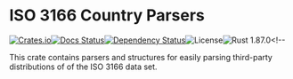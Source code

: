 # ISO 3166 Country Parsers

[![Crates.io][crate-image]][crate-link]<!--
-->[![Docs Status][docs-image]][docs-link]<!--
-->[![Dependency Status][deps-image]][deps-link]<!--
-->![License][license-image]<!--
-->![Rust 1.87.0][rustc-image]<!--

This crate contains parsers and structures for easily parsing third-party distributions of of the ISO 3166 data set.

[license-image]: https://img.shields.io/github/license/jcape/iso3166?style=flat-square
[rustc-image]: https://img.shields.io/badge/rustc-1.87+-blue.svg?style=flat-square
[crate-image]: https://img.shields.io/crates/v/iso3166-parsers.svg?style=flat-square
[crate-link]: https://crates.io/crates/iso3166-parsers
[docs-image]: https://img.shields.io/docsrs/iso3166-parsers?style=flat-square
[docs-link]: https://docs.rs/crate/iso3166-parsers
[deps-image]: https://deps.rs/crate/iso3166-parsers/0.1.0/status.svg?style=flat-square
[deps-link]: https://deps.rs/crate/iso3166-parsers/0.1.0
